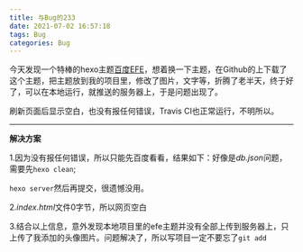 ```yaml
---
title: 与Bug的233
date: 2021-07-02 16:57:18
tags: Bug
categories: Bug
---
```

今天发现一个特棒的hexo主题[百度EFE](http://efe.baidu.com/)，想着换一下主题，在Github的上下载了这个主题，把主题放到我的项目里，修改了图片，文字等，折腾了老半天，终于好了，可以在本地运行，就推送的服务器上，于是问题出现了。

刷新页面后显示空白，也没有报任何错误，Travis CI也正常运行，不明所以。

---

**解决方案**

1.因为没有报任何错误，所以只能先百度看看，结果如下：好像是*db.json*问题，需要先`hexo clean`;

`hexo server`然后再提交，很遗憾没用。

2.*index.html*文件0字节，所以网页空白

3.结合以上信息，意外发现本地项目里的efe主题并没有全部上传到服务器上，只上传了我添加的头像图片。问题解决了，所以写项目一定不要忘了`git add`



